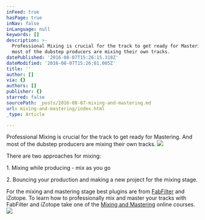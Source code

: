 ```yaml
---
inFeed: true
hasPage: true
inNav: false
inLanguage: null
keywords: []
description: >-
  Professional Mixing is crucial for the track to get ready for Mastering. And
  most of the dubstep producers are mixing their own tracks. 
datePublished: '2016-08-07T15:26:15.318Z'
dateModified: '2016-08-07T15:26:01.005Z'
title: ''
author: []
via: {}
authors: []
publisher: {}
starred: false
sourcePath: _posts/2016-08-07-mixing-and-mastering.md
url: mixing-and-mastering/index.html
_type: Article

---
```

Professional Mixing is crucial for the track to get ready for Mastering. And most of the dubstep producers are mixing their own tracks. ![](https://the-grid-user-content.s3-us-west-2.amazonaws.com/49c8a671-3141-41d4-8f6e-703a1ef3c776.png)

There are two approaches for mixing:

1\. Mixing while producing - mix as you go

2\. Bouncing your production and making a new project for the mixing stage.

For the mixing and mastering stage best plugins are from [FabFilter][0] and iZotope. To learn how to professionally mix and master your tracks with FabFilter and iZotope take one of the [Mixing and Mastering][1] online courses. ![](https://the-grid-user-content.s3-us-west-2.amazonaws.com/fc6d6463-5cd5-49a8-a4dd-a00c5947c36b.png)


[0]: fabfilter.com
[1]: https://mixmasterwyatt.com/mixing-mastering-courses-online/